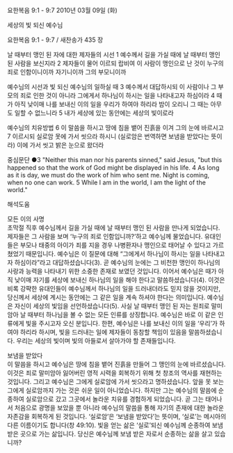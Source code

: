 요한복음 9:1 - 9:7 
2010년 03월 09일 (화)

세상의 빛 되신 예수님



요한복음 9:1 - 9:7 / 새찬송가 435 장


날 때부터 맹인 된 자에 대한 제자들의 시선
1 예수께서 길을 가실 때에 날 때부터 맹인 된 사람을 보신지라 2 제자들이 물어 이르되 랍비여 이 사람이 맹인으로 난 것이 누구의 죄로 인함이니이까 자기니이까 그의 부모니이까 

예수님의 시선과 빛 되신 예수님의 일하실 때
3 예수께서 대답하시되 이 사람이나 그 부모의 죄로 인한 것이 아니라 그에게서 하나님이 하시는 일을 나타내고자 하심이라 4 때가 아직 낮이매 나를 보내신 이의 일을 우리가 하여야 하리라 밤이 오리니 그 때는 아무도 일할 수 없느니라 5 내가 세상에 있는 동안에는 세상의 빛이로라 

예수님의 치유방법
6 이 말씀을 하시고 땅에 침을 뱉어 진흙을 이겨 그의 눈에 바르시고 7 이르시되 실로암 못에 가서 씻으라 하시니 (실로암은 번역하면 보냄을 받았다는 뜻이라) 이에 가서 씻고 밝은 눈으로 왔더라 

중심문단 ●3 "Neither this man nor his parents sinned," said Jesus, "but this happened so that the work of God might be displayed in his life. 
4 As long as it is day, we must do the work of him who sent me. Night is coming, when no one can work. 5 While I am in the world, I am the light of the world."

해석도움





모든 이의 사명  
초막절 직후 예수님께서 길을 가실 때에 날 때부터 맹인 된 사람을 만나게 되었습니다. 제자들은 그 사람을 보며 ‘누구의 죄로 인함입니까?’하고 예수님께 물었습니다. 유대인들은 부모나 태중의 아이가 죄를 지을 경우 나병환자나 맹인으로 태어날 수 있다고 가르쳤었기 때문입니다. 예수님은 이 질문에 대해 “그에게서 하나님이 하시는 일을 나타내고자 하심이라”라고 대답하셨습니다(3). 곧 예수님의 눈에는 그 비천한 맹인이 하나님의 사랑과 능력을 나타내기 위한 소중한 존재로 보였던 것입니다. 이어서 예수님은 때가 아직 낮이매 자기를 세상에 보내신 하나님의 일을 해야 한다고 말씀하셨습니다(4). 이것은 비록 강퍅한 유대인들이 예수님께서 하나님의 일을 드러내더라도 믿지 않을 것이지만, 당신께서 세상에 계시는 동안에는 그 같은 일을 계속 하셔야 한다는 의미입니다. 예수님은 자신이 세상의 빛임을 선언하셨습니다(5). 사실 날 때부터 맹인 된 자는 원죄로 말미암아 날 때부터 하나님을 볼 수 없는 모든 인류를 상징합니다. 예수님은 바로 이 같은 인류에게 빛을 주시고자 오신 분입니다. 한편, 예수님은 나를 보내신 이의 일을 ‘우리’가 하여야 하리라 하시며, 빛을 드러내는 일에 제자들이 동참할 책임이 있음을 말씀하셨습니다. 우리는 세상의 빛이며 빛의 아들로서 살아가야 할 존재들입니다.  

보냄을 받았다  
이 말씀을 하시고 예수님은 땅에 침을 뱉어 진흙을 만들어 그 맹인의 눈에 바르셨습니다. 이것은 죄로 말미암아 잃어버린 영적 시력을 회복하기 위해 첫 창조의 역사를 재현하는 것입니다. 그리고 예수님은 그에게 실로암에 가서 씻으라고 명하셨습니다. 앞을 못 보는 그에게 실로암까지 가는 것은 쉬운 일이 아니었습니다. 하지만 그는 예수님의 말씀에 순종하여 실로암으로 갔고 그곳에서 놀라운 치유를 경험하게 되었습니다. 곧 그는 태어나서 처음으로 광명을 보았을 뿐 아니라 예수님의 말씀을 통해 자기의 존재에 대한 놀라운 자존감을 회복하게 된 것입니다. ‘실로암’은 ‘보냄을 받았다’는 뜻이며, ‘실로’는 메시아의 다른 이름이기도 합니다(창 49:10). 빛을 얻는 삶은 ‘실로’되신 예수님께 순종하여 보냄 받은 곳으로 가는 삶입니다. 당신은 예수님께 보냄 받은 자로서 순종하는 삶을 살고 있습니까?